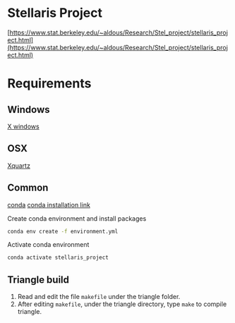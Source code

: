 # Stellaris Project

[https://www.stat.berkeley.edu/~aldous/Research/Stel_project/stellaris_project.html](https://www.stat.berkeley.edu/~aldous/Research/Stel_project/stellaris_project.html)


# Requirements

## Windows
[X windows](https://cc.jlab.org/windows/X11onWindows)

## OSX
[Xquartz](https://www.xquartz.org/)


## Common
[conda](https://conda.io/projects/conda/en/latest/index.html)
[conda installation link](https://conda.io/projects/conda/en/latest/user-guide/install/index.html)

Create conda environment and install packages
```bash
conda env create -f environment.yml
```

Activate conda environment
```bash
conda activate stellaris_project 
```


## Triangle build
1. Read and edit the file `makefile` under the triangle folder.
2. After editing `makefile`, under the triangle directory, type `make` to compile triangle.


